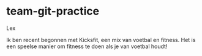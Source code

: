 # team-git-practice

Lex

Ik ben recent begonnen met Kicksfit, een mix van voetbal en fitness. 
Het is een speelse manier om fitness te doen als je van voetbal houdt!